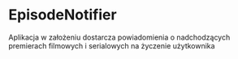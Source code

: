# EpisodeNotifier
Aplikacja w założeniu dostarcza powiadomienia o nadchodzących premierach filmowych i serialowych na życzenie użytkownika

